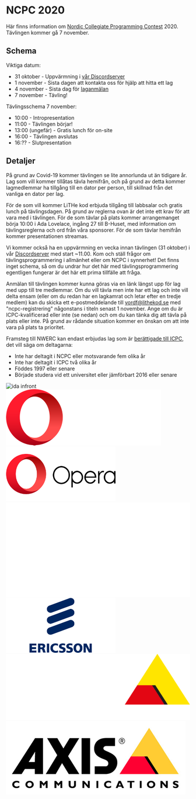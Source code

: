 # NCPC 2020

Här finns information om [Nordic Collegiate Programming
Contest](https://nordic.icpc.io/ncpc2020/) 2020. Tävlingen kommer gå 7 november.

## Schema

Viktiga datum:

* 31 oktober - Uppvärmning i [vår Discordserver](https://discord.gg/UG5YYsN)
* 1 november - Sista dagen att kontakta oss för hjälp att hitta ett lag
* 4 november - Sista dag för [laganmälan](https://icpc.global/regionals/finder/Nordic-2020)
* 7 november - Tävling!

Tävlingsschema 7 november:

* 10:00 - Intropresentation
* 11:00 - Tävlingen börjar!
* 13:00 (ungefär) - Gratis lunch för on-site
* 16:00 - Tävlingen avslutas
* 16:?? - Slutpresentation

## Detaljer

På grund av Covid-19 kommer tävlingen se lite annorlunda ut än tidigare år. Lag
som vill kommer tillåtas tävla hemifrån, och på grund av detta kommer
lagmedlemmar ha tillgång till en dator per person, till skillnad från det
vanliga en dator per lag.

För de som vill kommer LiTHe kod erbjuda tillgång till labbsalar och gratis
lunch på tävlingsdagen. På grund av reglerna ovan är det inte ett krav för att
vara med i tävlingen. För de som tävlar på plats kommer arrangemanget börja
10:00 i Ada Lovelace, ingång 27 till B-Huset, med information om
tävlingsreglerna och ord från våra sponsorer. För de som tävlar hemifrån kommer
presentationen streamas.

Vi kommer också ha en uppvärmning en vecka innan tävlingen (31 oktober) i vår
[Discordserver](https://discord.gg/UG5YYsN) med start ~11.00. Kom och ställ
frågor om tävlingsprogrammering i allmänhet eller om NCPC i synnerhet! Det finns
inget schema, så om du undrar hur det här med tävlingsprogrammering egentligen
fungerar är det här ett prima tillfälle att fråga.

Anmälan till tävlingen kommer kunna göras via en länk längst upp för lag med upp
till tre medlemmar. Om du vill tävla men inte har ett lag och inte vill delta
ensam (eller om du redan har en lagkamrat och letar efter en tredje medlem) kan du skicka ett e-postmeddelande till <a
href="mailto:vordf@lithekod.se">vordf@lithekod.se</a> med "ncpc-registrering"
någonstans i titeln senast 1 november. Ange om du är ICPC-kvalificerad eller inte (se nedan) och
om du kan tänka dig att tävla på plats eller inte. På grund av rådande situation
kommer en önskan om att inte vara på plats ta prioritet.

Framsteg till NWERC kan endast erbjudas lag som är [berättigade till
ICPC](https://icpc.global/regionals/rules), det vill säga om deltagarna:

* Inte har deltagit i NCPC eller motsvarande fem olika år
* Inte har deltagit i ICPC två olika år
* Föddes 1997 eller senare
* Började studera vid ett universitet eller jämförbart 2016 eller senare

<div id="sponsor-container">
    <img class="sponsor" src="/static/img/idainfront_logo.png" alt="ida infront">
    <img class="sponsor only-dark-theme" src="/static/img/opera_dt.png" alt="opera">
    <img class="sponsor only-light-theme" src="/static/img/opera_lt.png" alt="opera">
    <img class="sponsor only-dark-theme" src="/static/img/ericsson_dt.svg" alt="ericsson">
    <img class="sponsor only-light-theme" src="/static/img/ericsson_lt.png" alt="ericsson">
    <img class="sponsor only-dark-theme" src="/static/img/axis_dt.png" alt="axis">
    <img class="sponsor only-light-theme" src="/static/img/axis_lt.jpg" alt="axis">
</div>

